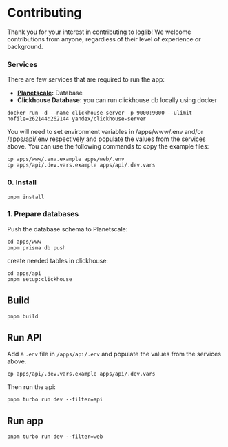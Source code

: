 # Contributing

Thank you for your interest in contributing to loglib! We welcome contributions from anyone, regardless of their level of experience or background.

### Services

There are few services that are required to run the app:

- **[Planetscale](https://planetscale.com?ref=loglib):** Database
- **Clickhouse Database:** you can run clickhouse db locally using docker
  
```sh-session
docker run -d --name clickhouse-server -p 9000:9000 --ulimit nofile=262144:262144 yandex/clickhouse-server
```

You will need to set environment variables in /apps/www/.env and/or /apps/api/.env respectively and populate the values from the services above. You can use the following commands to copy the example files:

```sh-session
cp apps/www/.env.example apps/web/.env
cp apps/api/.dev.vars.example apps/api/.dev.vars
```

### 0. Install

```sh-session
pnpm install
```

### 1. Prepare databases

Push the database schema to Planetscale:

```sh-session
cd apps/www
pnpm prisma db push
```

create needed tables in clickhouse:

```sh-session
cd apps/api
pnpm setup:clickhouse
```

## Build

```sh-session
pnpm build
```

## Run API

Add a `.env` file in `/apps/api/.env` and populate the values from the services above.

```sh-session
cp apps/api/.dev.vars.example apps/api/.dev.vars
```

Then run the api:

```sh-session
pnpm turbo run dev --filter=api
```

## Run app

```sh-session
pnpm turbo run dev --filter=web
```
